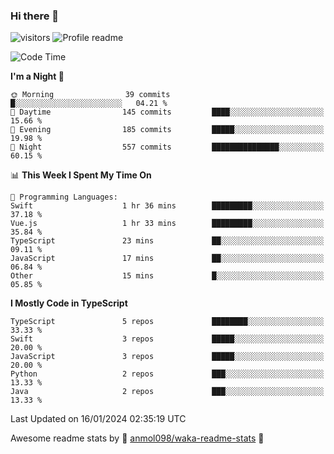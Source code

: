 ### Hi there 👋  
![visitors](https://visitor-badge.laobi.icu/badge?page_id=leverglowh) ![Profile readme](https://github.com/leverglowh/leverglowh/workflows/Profile%20readme/badge.svg?branch=master)

<!--START_SECTION:waka-->
![Code Time](http://img.shields.io/badge/Code%20Time-2%2C570%20hrs%2035%20mins-blue)

**I'm a Night 🦉** 

```text
🌞 Morning                39 commits          █░░░░░░░░░░░░░░░░░░░░░░░░   04.21 % 
🌆 Daytime                145 commits         ████░░░░░░░░░░░░░░░░░░░░░   15.66 % 
🌃 Evening                185 commits         █████░░░░░░░░░░░░░░░░░░░░   19.98 % 
🌙 Night                  557 commits         ███████████████░░░░░░░░░░   60.15 % 
```


📊 **This Week I Spent My Time On** 

```text
💬 Programming Languages: 
Swift                    1 hr 36 mins        █████████░░░░░░░░░░░░░░░░   37.18 % 
Vue.js                   1 hr 33 mins        █████████░░░░░░░░░░░░░░░░   35.84 % 
TypeScript               23 mins             ██░░░░░░░░░░░░░░░░░░░░░░░   09.11 % 
JavaScript               17 mins             ██░░░░░░░░░░░░░░░░░░░░░░░   06.84 % 
Other                    15 mins             █░░░░░░░░░░░░░░░░░░░░░░░░   05.85 % 
```

**I Mostly Code in TypeScript** 

```text
TypeScript               5 repos             ████████░░░░░░░░░░░░░░░░░   33.33 % 
Swift                    3 repos             █████░░░░░░░░░░░░░░░░░░░░   20.00 % 
JavaScript               3 repos             █████░░░░░░░░░░░░░░░░░░░░   20.00 % 
Python                   2 repos             ███░░░░░░░░░░░░░░░░░░░░░░   13.33 % 
Java                     2 repos             ███░░░░░░░░░░░░░░░░░░░░░░   13.33 % 
```




 Last Updated on 16/01/2024 02:35:19 UTC
<!--END_SECTION:waka-->


Awesome readme stats by :star2: [anmol098/waka-readme-stats](https://github.com/anmol098/waka-readme-stats) :star2:
